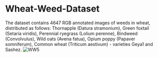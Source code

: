 # Wheat-Weed-Dataset
The dataset contains 4647 RGB annotated images of weeds in wheat, distributed as follows:  Thornapple (Datura stramonium),  Green foxtail (Setaria viridis),  Perennial ryegrass (Lolium perenne),  Bindweed (Convolvulus),  Wild oats (Avena fatua),  Opium poppy (Papaver somniferum),  Common wheat (Triticum aestivum) - varieties Geya1 and Sashez.
![WW5](https://github.com/asydesign/Wheat-Weed-Dataset/assets/5954952/02783a4f-0d1a-422b-806a-aa73b33d779d)
